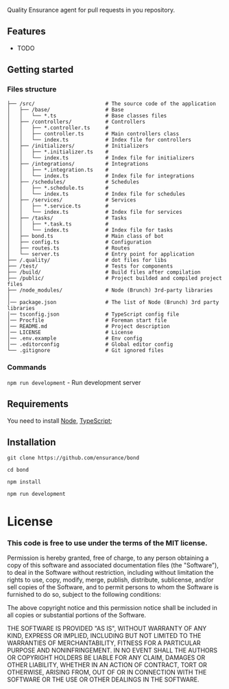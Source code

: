 Quality Ensurance agent for pull requests in you repository.

## Features

- TODO

## Getting started

### Files structure
```
├── /src/                       # The source code of the application
│   ├── /base/                  # Base
│   │   └── *.ts                # Base classes files
│   ├── /controllers/           # Controllers
│   │   ├── *.controller.ts     # 
│   │   ├── controller.ts       # Main controllers class
│   │   └── index.ts            # Index file for controllers
│   ├── /initializers/          # Initializers
│   │   ├── *.initializer.ts    # 
│   │   └── index.ts            # Index file for initializers
│   ├── /integrations/          # Integrations
│   │   ├── *.integration.ts    # 
│   │   └── index.ts            # Index file for integrations
│   ├── /schedules/             # Schedules
│   │   ├── *.schedule.ts       # 
│   │   └── index.ts            # Index file for schedules
│   ├── /services/              # Services
│   │   ├── *.service.ts        # 
│   │   └── index.ts            # Index file for services
│   ├── /tasks/                 # Tasks
│   │   ├── *.task.ts           # 
│   │   └── index.ts            # Index file for tasks 
│   ├── bond.ts                 # Main class of bot
│   ├── config.ts               # Configuration
│   ├── routes.ts               # Routes
│   └── server.ts               # Entry point for application
├── /.quality/                  # dot files for libs
├── /test/                      # Tests for components
├── /build/                     # Build files after compilation
├── /public/                    # Project builded and compiled project files
├── /node_modules/              # Node (Brunch) 3rd-party libraries
│
│── package.json                # The list of Node (Brunch) 3rd party libraries
│── tsconfig.json               # TypeScript config file
│── Procfile                    # Foreman start file
│── README.md                   # Project description
│── LICENSE                     # License
│── .env.example                # Env config
│── .editorconfig               # Global editor config
└── .gitignore                  # Git ignored files
```

### Commands

 `npm run development` - Run development server

## Requirements

You need to install [Node](https://nodejs.org/en/), [TypeScript](https://www.typescriptlang.org/);

## Installation

`git clone https://github.com/ensurance/bond`

`cd bond`

`npm install`

`npm run development`

# License

### This code is free to use under the terms of the MIT license.

Permission is hereby granted, free of charge, to any person obtaining
a copy of this software and associated documentation files (the
"Software"), to deal in the Software without restriction, including
without limitation the rights to use, copy, modify, merge, publish,
distribute, sublicense, and/or sell copies of the Software, and to
permit persons to whom the Software is furnished to do so, subject to
the following conditions:

The above copyright notice and this permission notice shall be included
in all copies or substantial portions of the Software.

THE SOFTWARE IS PROVIDED "AS IS", WITHOUT WARRANTY OF ANY KIND,
EXPRESS OR IMPLIED, INCLUDING BUT NOT LIMITED TO THE WARRANTIES OF
MERCHANTABILITY, FITNESS FOR A PARTICULAR PURPOSE AND NONINFRINGEMENT.
IN NO EVENT SHALL THE AUTHORS OR COPYRIGHT HOLDERS BE LIABLE FOR ANY
CLAIM, DAMAGES OR OTHER LIABILITY, WHETHER IN AN ACTION OF CONTRACT,
TORT OR OTHERWISE, ARISING FROM, OUT OF OR IN CONNECTION WITH THE
SOFTWARE OR THE USE OR OTHER DEALINGS IN THE SOFTWARE.
